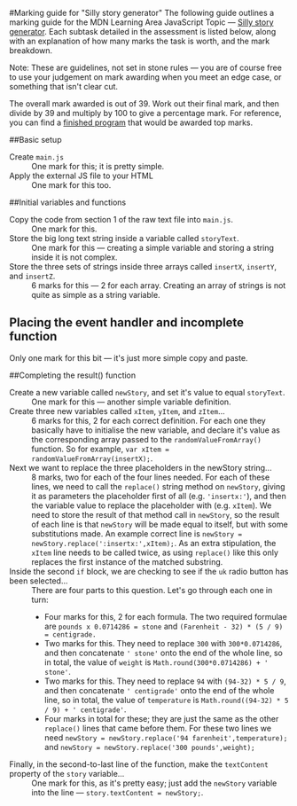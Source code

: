 #Marking guide for "Silly story generator"
The following guide outlines a marking guide for the MDN Learning Area JavaScript Topic — [Silly story generator](https://developer.mozilla.org/en-US/Learn/JavaScript/First_steps/Silly_story_generator). Each subtask detailed in the assessment is listed below, along with an explanation of how many marks the task is worth, and the mark breakdown.

Note: These are guidelines, not set in stone rules — you are of course free to use your judgement on mark awarding when you meet an edge case, or something that isn't clear cut.

The overall mark awarded is out of 39. Work out their final mark, and then divide by 39 and multiply by 100 to give a percentage mark. For reference, you can find a [finished program](index.html) that would be awarded top marks. 

##Basic setup

<dl>
<dt>Create <code>main.js</code></dt>
<dd>One mark for this; it is pretty simple.</dd>
<dt>Apply the external JS file to your HTML</dt>
<dd>One mark for this too.</dd>
</dl>

##Initial variables and functions

<dl>
<dt>Copy the code from section 1 of the raw text file into <code>main.js</code>.</dt>
<dd>One mark for this.</dd>
<dt>Store the big long text string inside a variable called <code>storyText</code>.</dt>
<dd>One mark for this — creating a simple variable and storing a string inside it is not complex.</dd>
<dt>Store the three sets of strings inside three arrays called <code>insertX</code>, <code>insertY</code>, and <code>insertZ</code>.</dt>
<dd>6 marks for this — 2 for each array. Creating an array of strings is not quite as simple as a string variable.</dd>
</dl>

## Placing the event handler and incomplete function
Only one mark for this bit — it's just more simple copy and paste.

##Completing the result() function

<dl>
<dt>Create a new variable called <code>newStory</code>, and set it's value to equal <code>storyText</code>.</dt>
<dd>One mark for this — another simple variable definition.</dd>
<dt>Create three new variables called <code>xItem</code>, <code>yItem</code>, and <code>zItem</code>...</dt>
<dd>6 marks for this, 2 for each correct definition. For each one they basically have to initialise the new variable, and declare it's value as the corresponding array passed to the <code>randomValueFromArray()</code> function. So for example, <code>var xItem = randomValueFromArray(insertX);</code>.</dd>
<dt>Next we want to replace the three placeholders in the newStory string...</dt>
<dd>8 marks, two for each of the four lines needed. For each of these lines, we need to call the <code>replace()</code> string method on <code>newStory</code>, giving it as parameters the placeholder first of all (e.g. <code>'insertx:'</code>), and then the variable value to replace the placeholder with (e.g. <code>xItem</code>). We need to store the result of that method call in <code>newStory</code>, so the result of each line is that <code>newStory</code> will be made equal to itself, but with some substitutions made. An example correct line is <code>newStory = newStory.replace(':insertx:',xItem);</code>. As an extra stipulation, the <code>xItem</code> line needs to be called twice, as using <code>replace()</code> like this only replaces the first instance of the matched substring.</dd>
<dt>Inside the second <code>if</code> block, we are checking to see if the <code>uk</code> radio button has been selected...</dt>
<dd>There are four parts to this question. Let's go through each one in turn:
  <ul>
    <li>Four marks for this, 2 for each formula. The two required formulae are <code>pounds x 0.0714286 = stone</code> and <code>(Farenheit - 32) * (5 / 9) = centigrade. </code></li>
    <li>Two marks for this. They need to replace <code>300</code> with <code>300*0.0714286</code>, and then concatenate <code>' stone'</code> onto the end of the whole line, so in total, the value of <code>weight</code> is <code>Math.round(300*0.0714286) + ' stone'</code>.</li>
    <li>Two marks for this. They need to replace <code>94</code> with <code>(94-32) * 5 / 9</code>, and then concatenate <code>' centigrade'</code> onto the end of the whole line, so in total, the value of <code>temperature</code> is <code>Math.round((94-32) * 5 / 9) + ' centigrade'</code>.</li>
    <li>Four marks in total for these; they are just the same as the other <code>replace()</code> lines that came before them. For these two lines we need <code>newStory = newStory.replace('94 farenheit',temperature);</code> and 
    <code>newStory = newStory.replace('300 pounds',weight);</code></li>
  </ul>
</dd>
<dt>Finally, in the second-to-last line of the function, make the <code>textContent</code> property of the <code>story</code> variable...</dt>
<dd>One mark for this, as it's pretty easy; just add the <code>newStory</code> variable into the line — <code>story.textContent = newStory;</code>.</dd>
</dl>